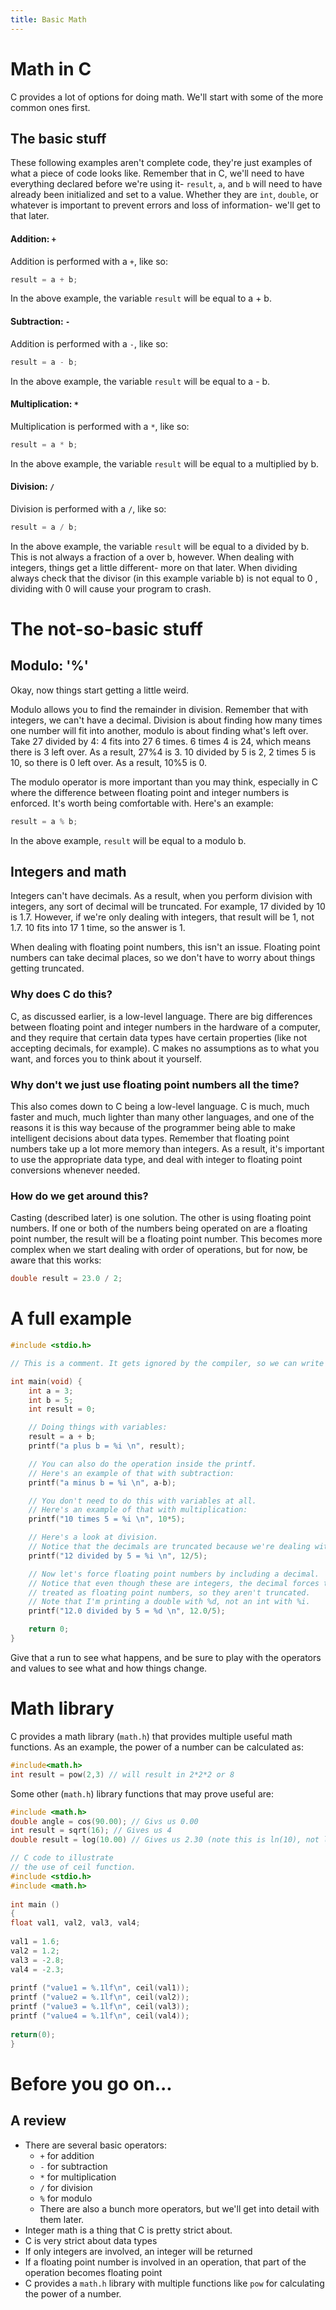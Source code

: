 ```yaml
---
title: Basic Math
---
```

# Math in C
C provides a lot of options for doing math. We'll start with some of the more common ones first.

## The basic stuff
These following examples aren't complete code, they're just examples of what a piece of code looks like. Remember that in C, we'll need to have everything declared before we're using it- `result`, `a`, and `b` will need to have already been initialized and set to a value. Whether they are `int`, `double`, or whatever is important to prevent errors and loss of information- we'll get to that later.

#### Addition: `+`
Addition is performed with a `+`, like so:
```C
result = a + b;
```
In the above example, the variable `result` will be equal to a + b.

#### Subtraction: `-`
Addition is performed with a `-`, like so:
```C
result = a - b;
```
In the above example, the variable `result` will be equal to a - b.

#### Multiplication: `*`
Multiplication is performed with a `*`, like so:
```C
result = a * b;
```
In the above example, the variable `result` will be equal to a multiplied by b.

#### Division: `/`
Division is performed with a `/`, like so:
```C
result = a / b;
```

In the above example, the variable `result` will be equal to a divided by b. This is not always a fraction of a over b, however. When dealing with integers, things get a little different- more on that later.
When dividing always check that the divisor (in this example variable b) is not equal to 0 , dividing with 0 will cause your program to crash.

# The not-so-basic stuff
## Modulo: '%'
Okay, now things start getting a little weird.

Modulo allows you to find the remainder in division. Remember that with integers, we can't have a decimal. Division is about finding how many times one number will fit into another, modulo is about finding what's left over. Take 27 divided by 4: 4 fits into 27 6 times. 6 times 4 is 24, which means there is 3 left over. As a result, 27%4 is 3. 10 divided by 5 is 2, 2 times 5 is 10, so there is 0 left over. As a result, 10%5 is 0.

The modulo operator is more important than you may think, especially in C where the difference between floating point and integer numbers is enforced. It's worth being comfortable with. Here's an example:
```C
result = a % b;
```
In the above example, `result` will be equal to a modulo b.

## Integers and math
Integers can't have decimals. As a result, when you perform division with integers, any sort of decimal will be truncated. For example, 17 divided by 10 is 1.7. However, if we're only dealing with integers, that result will be 1, not 1.7. 10 fits into 17 1 time, so the answer is 1.

When dealing with floating point numbers, this isn't an issue. Floating point numbers can take decimal places, so we don't have to worry about things getting truncated.

### Why does C do this?
C, as discussed earlier, is a low-level language. There are big differences between floating point and integer numbers in the hardware of a computer, and they require that certain data types have certain properties (like not accepting decimals, for example). C makes no assumptions as to what you want, and forces you to think about it yourself.

### Why don't we just use floating point numbers all the time?
This also comes down to C being a low-level language. C is much, much faster and much, much lighter than many other languages, and one of the reasons it is this way because of the programmer being able to make intelligent decisions about data types. Remember that floating point numbers take up a lot more memory than integers. As a result, it's important to use the appropriate data type, and deal with integer to floating point conversions whenever needed.

### How do we get around this?
Casting (described later) is one solution. The other is using floating point numbers. If one or both of the numbers being operated on are a floating point number, the result will be a floating point number. This becomes more complex when we start dealing with order of operations, but for now, be aware that this works:
```C
double result = 23.0 / 2;

```

# A full example
```C
#include <stdio.h>

// This is a comment. It gets ignored by the compiler, so we can write notes after the double slashes.

int main(void) {
    int a = 3;
    int b = 5;
    int result = 0;

    // Doing things with variables:
    result = a + b;
    printf("a plus b = %i \n", result);

    // You can also do the operation inside the printf.
    // Here's an example of that with subtraction:
    printf("a minus b = %i \n", a-b);

    // You don't need to do this with variables at all.
    // Here's an example of that with multiplication:
    printf("10 times 5 = %i \n", 10*5);

    // Here's a look at division.
    // Notice that the decimals are truncated because we're dealing with integers.
    printf("12 divided by 5 = %i \n", 12/5);

    // Now let's force floating point numbers by including a decimal.
    // Notice that even though these are integers, the decimal forces them to be
    // treated as floating point numbers, so they aren't truncated.
    // Note that I'm printing a double with %d, not an int with %i.
    printf("12.0 divided by 5 = %d \n", 12.0/5);

    return 0;
}
```
Give that a run to see what happens, and be sure to play with the operators and values to see what and how things change.

# Math library
C provides a math library (`math.h`) that provides multiple useful math functions. As an example, the power of a number can be calculated as:

```C
#include<math.h>
int result = pow(2,3) // will result in 2*2*2 or 8
```

Some other (`math.h`) library functions that may prove useful are:

```C
#include <math.h>
double angle = cos(90.00); // Givs us 0.00
int result = sqrt(16); // Gives us 4
double result = log(10.00) // Gives us 2.30 (note this is ln(10), not log base 10)
```

```C
// C code to illustrate 
// the use of ceil function. 
#include <stdio.h> 
#include <math.h> 
  
int main () 
{ 
float val1, val2, val3, val4; 
  
val1 = 1.6; 
val2 = 1.2; 
val3 = -2.8; 
val4 = -2.3; 
  
printf ("value1 = %.1lf\n", ceil(val1)); 
printf ("value2 = %.1lf\n", ceil(val2)); 
printf ("value3 = %.1lf\n", ceil(val3)); 
printf ("value4 = %.1lf\n", ceil(val4)); 
      
return(0); 
} 
```

# Before you go on...
## A review
* There are several basic operators:
  * `+` for addition
  * `-` for subtraction
  * `*` for multiplication
  * `/` for division
  * `%` for modulo
  * There are also a bunch more operators, but we'll get into detail with them later.
* Integer math is a thing that C is pretty strict about.
* C is very strict about data types
* If only integers are involved, an integer will be returned
* If a floating point number is involved in an operation, that part of the operation becomes floating point
* C provides a `math.h` library with multiple functions like `pow` for calculating the power of a number. 
